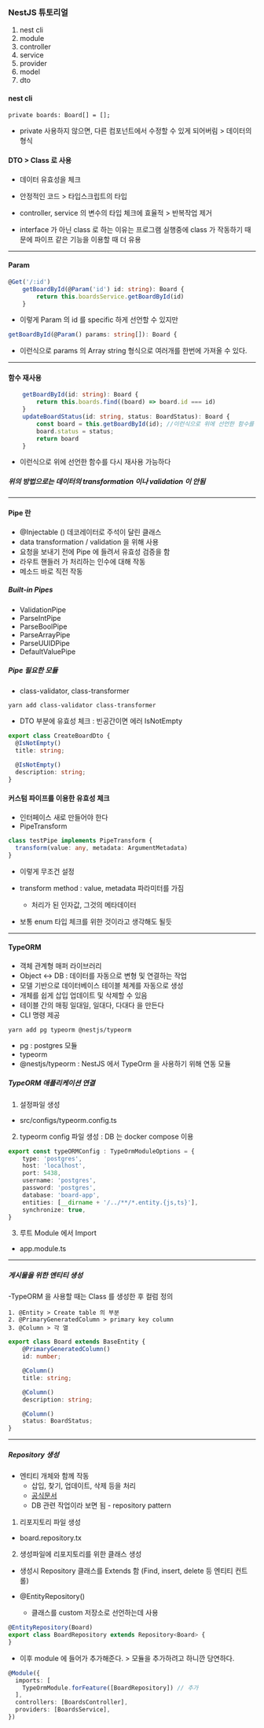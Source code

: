 ### NestJS 튜토리얼
1. nest cli
2. module
3. controller
4. service
5. provider
6. model
7. dto

#### nest cli

####
```
private boards: Board[] = []; 
```
- private 사용하지 않으면, 다른 컴포넌트에서 수정할 수 있게 되어버림 > 데이터의 형식


#### DTO > Class 로 사용
- 데이터 유효성을 체크
- 안정적인 코드 > 타입스크립트의 타입

- controller, service 의 변수의 타입 체크에 효율적 > 반복작업 제거
- interface 가 아닌 class 로 하는 이유는 프로그램 실행중에 class 가 작동하기 때문에 파이프 같은 기능을 이용할 때 더 유용

---
#### Param
```typescript
@Get('/:id')
    getBoardById(@Param('id') id: string): Board {
        return this.boardsService.getBoardById(id)
    }
```
- 이렇게 Param 의 id 를 specific 하게 선언할 수 있지만
```typescript
getBoardById(@Param() params: string[]): Board {
```
- 이런식으로 params 의 Array string 형식으로 여러개를 한번에 가져올 수 있다.

---
#### 함수 재사용
```typescript
    getBoardById(id: string): Board {
        return this.boards.find((board) => board.id === id)
    }
    updateBoardStatus(id: string, status: BoardStatus): Board {
        const board = this.getBoardById(id); //이런식으로 위에 선언한 함수를 다시 재사용 가능하다
        board.status = status;
        return board
    }
```
- 이런식으로 위에 선언한 함수를 다시 재사용 가능하다


##### 위의 방법으로는 데이터의 transformation 이나 validation 이 안됨
---

#### Pipe 란
- @Injectable () 데코레이터로 주석이 달린 클래스
- data transformation / validation 을 위해 사용
- 요청을 보내기 전에 Pipe 에 들려서 유효성 검증을 함
- 라우트 핸들러 가 처리하는 인수에 대해 작동
- 메소드 바로 직전 작동

##### Built-in Pipes
- ValidationPipe
- ParseIntPipe
- ParseBoolPipe
- ParseArrayPipe
- ParseUUIDPipe
- DefaultValuePipe

##### Pipe 필요한 모듈
- class-validator, class-transformer
```bash
yarn add class-validator class-transformer
```
- DTO 부분에 유효성 체크 : 빈공간이면 에러 IsNotEmpty
```typescript
export class CreateBoardDto {
  @IsNotEmpty()
  title: string;

  @IsNotEmpty()
  description: string;
}
```

#### 커스텀 파이프를 이용한 유효성 체크
- 인터페이스 새로 만들어야 한다
- PipeTransform
```typescript
class testPipe implements PipeTransform {
  transform(value: any, metadata: ArgumentMetadata)
}
```
- 이렇게 무조건 설정

- transform method : value, metadata 파라미터를 가짐 
  - 처리가 된 인자값, 그것의 메타데이터
- 보통 enum 타입 체크를 위한 것이라고 생각해도 될듯

---

#### TypeORM
- 객체 관계형 매퍼 라이브러리
- Object <-> DB : 데이터를 자동으로 변형 및 연결하는 작업
- 모델 기반으로 데이터베이스 테이블 체계를 자동으로 생성
- 개체를 쉽게 삽입 업데이트 및 삭제할 수 있음
- 테이블 간의 매핑 일대일, 일대다, 다대다 을 만든다
- CLI 명령 제공
```shell
yarn add pg typeorm @nestjs/typeorm
```
- pg : postgres 모듈
- typeorm 
- @nestjs/typeorm : NestJS 에서 TypeOrm 을 사용하기 위해 연동 모듈


##### TypeORM 애플리케이션 연결
1. 설정파일 생성
- src/configs/typeorm.config.ts
2. typeorm config 파일 생성 :  DB 는 docker compose 이용
```typescript
export const typeORMConfig : TypeOrmModuleOptions = {
    type: 'postgres',
    host: 'localhost',
    port: 5438,
    username: 'postgres',
    password: 'postgres',
    database: 'board-app',
    entities: [__dirname + '/../**/*.entity.{js,ts}'],
    synchronize: true,
}
```
3. 루트 Module 에서 Import
- app.module.ts

---
##### 게시물을 위한 엔티티 생성
-TypeORM 을 사용할 때는 Class 를 생성한 후 컬럼 정의
```shell
1. @Entity > Create table 의 부분
2. @PrimaryGeneratedColumn > primary key column
3. @Column > 각 열
```

```typescript
export class Board extends BaseEntity {
    @PrimaryGeneratedColumn()
    id: number;

    @Column()
    title: string;

    @Column()
    description: string;

    @Column()
    status: BoardStatus;
}
```
---
##### Repository 생성
- 엔티티 개체와 함께 작동 
  - 삽입, 찾기, 업데이트, 삭제 등을 처리
  - [공식문서](https://typeorm.delightful.studio/classes/_repository_repository_.repository.html)
  - DB 관련 작업이라 보면 됨 - repository pattern

1. 리포지토리 파일 생성
- board.repository.tx
2. 생성파일에 리포지토리를 위한 클래스 생성
- 생성시 Repository 클래스를 Extends 함 (Find, insert, delete 등 엔티티 컨트롤)

- @EntityRepository()
  - 클래스를 custom 저장소로 선언하는데 사용

```typescript
@EntityRepository(Board)
export class BoardRepository extends Repository<Board> {   
}
```
- 이후 module 에 들어가 추가해준다. > 모듈을 추가하려고 하니깐 당연하다.
```typescript
@Module({
  imports: [
    TypeOrmModule.forFeature([BoardRepository]) // 추가
  ],
  controllers: [BoardsController],
  providers: [BoardsService], 
})
```

